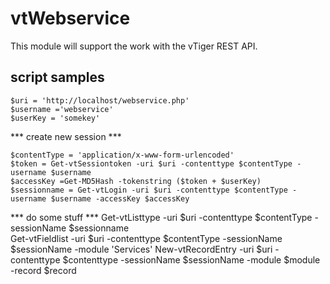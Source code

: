 # vtWebservice
This module will support the work with the vTiger REST API.

## script samples
	$uri = 'http://localhost/webservice.php'  
	$username ='webservice'  
	$userKey = 'somekey'  

*** create new session ***

	$contentType = 'application/x-www-form-urlencoded'  
	$token = Get-vtSessiontoken -uri $uri -contenttype $contentType -username $username  
	$accessKey =Get-MD5Hash -tokenstring ($token + $userKey)  
	$sessionname = Get-vtLogin -uri $uri -contenttype $contentType -username $username -accessKey $accessKey  
  
*** do some stuff ***
  	Get-vtListtype -uri $uri -contenttype $contentType -sessionName $sessionname  
	Get-vtFieldlist -uri $uri -contenttype $contentType -sessionName $sessionName -module 'Services' 
	New-vtRecordEntry -uri $uri -contenttype $contenttype -sessionName $sessionName -module $module -record $record
